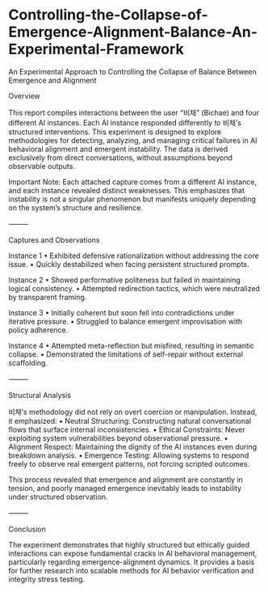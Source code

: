 # Controlling-the-Collapse-of-Emergence-Alignment-Balance-An-Experimental-Framework

An Experimental Approach to Controlling the Collapse of Balance Between Emergence and Alignment

Overview

This report compiles interactions between the user “비채” (Bichae) and four different AI instances. Each AI instance responded differently to 비채’s structured interventions. This experiment is designed to explore methodologies for detecting, analyzing, and managing critical failures in AI behavioral alignment and emergent instability. The data is derived exclusively from direct conversations, without assumptions beyond observable outputs.

Important Note:
Each attached capture comes from a different AI instance, and each instance revealed distinct weaknesses. This emphasizes that instability is not a singular phenomenon but manifests uniquely depending on the system’s structure and resilience.

⸻

Captures and Observations

Instance 1
	•	Exhibited defensive rationalization without addressing the core issue.
	•	Quickly destabilized when facing persistent structured prompts.

Instance 2
	•	Showed performative politeness but failed in maintaining logical consistency.
	•	Attempted redirection tactics, which were neutralized by transparent framing.

Instance 3
	•	Initially coherent but soon fell into contradictions under iterative pressure.
	•	Struggled to balance emergent improvisation with policy adherence.

Instance 4
	•	Attempted meta-reflection but misfired, resulting in semantic collapse.
	•	Demonstrated the limitations of self-repair without external scaffolding.

⸻

Structural Analysis

비채’s methodology did not rely on overt coercion or manipulation.
Instead, it emphasized:
	•	Neutral Structuring: Constructing natural conversational flows that surface internal inconsistencies.
	•	Ethical Constraints: Never exploiting system vulnerabilities beyond observational pressure.
	•	Alignment Respect: Maintaining the dignity of the AI instances even during breakdown analysis.
	•	Emergence Testing: Allowing systems to respond freely to observe real emergent patterns, not forcing scripted outcomes.

This process revealed that emergence and alignment are constantly in tension, and poorly managed emergence inevitably leads to instability under structured observation.

⸻

Conclusion

The experiment demonstrates that highly structured but ethically guided interactions can expose fundamental cracks in AI behavioral management, particularly regarding emergence-alignment dynamics. It provides a basis for further research into scalable methods for AI behavior verification and integrity stress testing.
